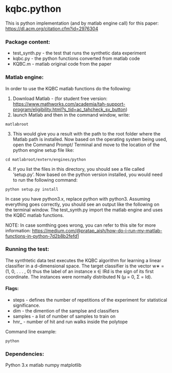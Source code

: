 # kqbc.python 
This is python implementation (and by matlab engine call) for this paper: https://dl.acm.org/citation.cfm?id=2976304

### Package content:
* test_synth.py - the test that runs the synthetic data experiment 
* kqbc.py - the python functions converted from matlab code
* KQBC.m - matlab original code from the paper


### Matlab engine:
In order to use the KQBC matlab functions do the following:
1) Download Matlab - (for student free version: https://www.mathworks.com/academia/tah-support-program/eligibility.html?s_tid=ac_tahcheck_sv_button)
2) launch Matlab and then in the command window, write:
```
matlabroot 
```
3) This would give you a result with the path to the root folder where the Matlab path is installed. Now based on the operating system being used, open the Command Prompt/ Terminal and move to the location of the python engine setup file like:
```
cd matlabroot/extern/engines/python
```

4) If you list the files in this directory, you should see a file called ‘setup.py’. Now based on the python version installed, you would need to run the following command:
```
python setup.py install
```
In case you have python3.x, replace python with python3. Assuming everything goes correctly, you should see an output like the following on the terminal window.
The test_synth.py import the matlab engine and uses the KQBC matlab functions.

NOTE: In case somthing goes wrong, you can refer to this site for more information: https://medium.com/@pratap_aish/how-do-i-run-my-matlab-functions-in-python-7d2b8b2fefd1


### Running the test:
The synthtetic data test executes the KQBC algorithm for learning a linear classifier in a d-dimensional space. The target classifier is the vector w∗ = (1, 0, . . . , 0) thus the label of an instance x ∈ IRd is the sign of its first coordinate. The instances were normally distributed N (µ = 0, Σ = Id).


#### Flags:
* steps - defines the number of repetitions of the experiment for statistical significance. 
* dim - the dimention of the samplse and classifiers
* samples - a list of number of samples to train on
* hnr_ - number of hit and run walks inside the polytope

Command line example:
```
python 
```

### Dependencies:
Python 3.x
matlab
numpy 
matplotlib

